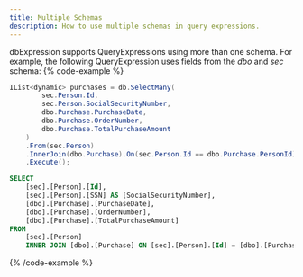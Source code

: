 ```yaml
---
title: Multiple Schemas
description: How to use multiple schemas in query expressions.
---
```


dbExpression supports QueryExpressions using more than one schema.  For example, the following QueryExpression uses fields from the *dbo* and *sec* schema:
{% code-example %}
```csharp
IList<dynamic> purchases = db.SelectMany(
        sec.Person.Id,
        sec.Person.SocialSecurityNumber,            
        dbo.Purchase.PurchaseDate,
        dbo.Purchase.OrderNumber,
        dbo.Purchase.TotalPurchaseAmount
    )
    .From(sec.Person)
    .InnerJoin(dbo.Purchase).On(sec.Person.Id == dbo.Purchase.PersonId)
    .Execute();
```
```sql
SELECT
	[sec].[Person].[Id],
	[sec].[Person].[SSN] AS [SocialSecurityNumber],
	[dbo].[Purchase].[PurchaseDate],
	[dbo].[Purchase].[OrderNumber],
	[dbo].[Purchase].[TotalPurchaseAmount]
FROM
	[sec].[Person]
	INNER JOIN [dbo].[Purchase] ON [sec].[Person].[Id] = [dbo].[Purchase].[PersonId];
```
{% /code-example %}